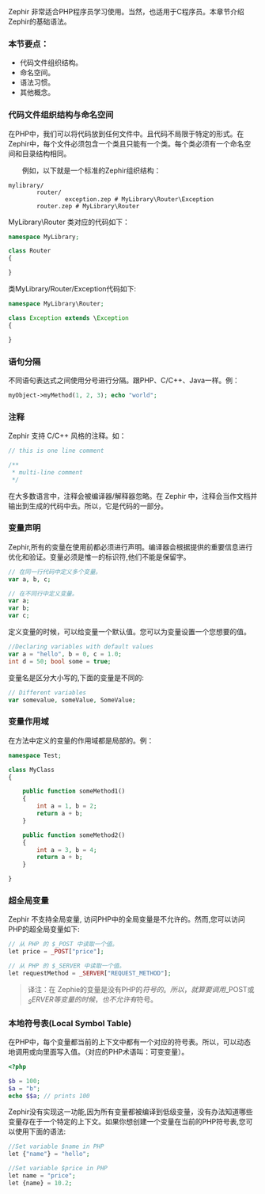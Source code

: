 Zephir 非常适合PHP程序员学习使用。当然，也适用于C程序员。本章节介绍Zephir的基础语法。

### 本节要点：
+ 代码文件组织结构。
+ 命名空间。
+ 语法习惯。
+ 其他概念。


### 代码文件组织结构与命名空间

在PHP中，我们可以将代码放到任何文件中。且代码不局限于特定的形式。在Zephir中，每个文件必须包含一个类且只能有一个类。每个类必须有一个命名空间和目录结构相同。

　　例如，以下就是一个标准的Zephir组织结构：
```
mylibrary/
        router/
                exception.zep # MyLibrary\Router\Exception
        router.zep # MyLibrary\Router
```

MyLibrary\Router 类对应的代码如下：
```php
namespace MyLibrary;

class Router
{

}
```

类MyLibrary/Router/Exception代码如下:
```php
namespace MyLibrary\Router;

class Exception extends \Exception
{

}
```

### 语句分隔

不同语句表达式之间使用分号进行分隔。跟PHP、C/C++、Java一样。例：
```php
myObject->myMethod(1, 2, 3); echo "world";
```

### 注释

Zephir 支持 C/C++ 风格的注释。如：

```php
// this is one line comment

/**
 * multi-line comment
 */
```

在大多数语言中，注释会被编译器/解释器忽略。在 Zephir 中，注释会当作文档并输出到生成的代码中去。所以，它是代码的一部分。


### 变量声明

Zephir,所有的变量在使用前都必须进行声明。编译器会根据提供的重要信息进行优化和验证。变量必须是惟一的标识符,他们不能是保留字。

```php
// 在同一行代码中定义多个变量。
var a, b, c;

// 在不同行中定义变量。
var a;
var b;
var c;
```

定义变量的时候，可以给变量一个默认值。您可以为变量设置一个您想要的值。


```php
//Declaring variables with default values
var a = "hello", b = 0, c = 1.0;
int d = 50; bool some = true;
```

变量名是区分大小写的,下面的变量是不同的:
```php
// Different variables
var somevalue, someValue, SomeValue;
```

### 变量作用域

在方法中定义的变量的作用域都是局部的。例：

```php
namespace Test;

class MyClass
{

    public function someMethod1()
    {
        int a = 1, b = 2;
        return a + b;
    }

    public function someMethod2()
    {
        int a = 3, b = 4;
        return a + b;
    }

}
```

### 超全局变量

Zephir 不支持全局变量, 访问PHP中的全局变量是不允许的。然而,您可以访问PHP的超全局变量如下:
```php
// 从 PHP 的 $_POST 中读取一个值。
let price = _POST["price"];

// 从 PHP 的 $_SERVER 中读取一个值。
let requestMethod = _SERVER["REQUEST_METHOD"];
```

> 译注：在 Zephie的变量是没有PHP的$符号的。所以，就算要调用$_POST或$_SERVER等变量的时候，也不允许有$符号。


### 本地符号表(Local Symbol Table)

在PHP中，每个变量都当前的上下文中都有一个对应的符号表。所以，可以动态地调用或向里面写入值。（对应的PHP术语叫：可变变量）。

```php
<?php

$b = 100;
$a = "b";
echo $$a; // prints 100
```

Zephir没有实现这一功能,因为所有变量都被编译到低级变量，没有办法知道哪些变量存在于一个特定的上下文。如果你想创建一个变量在当前的PHP符号表,您可以使用下面的语法:

```php
//Set variable $name in PHP
let {"name"} = "hello";

//Set variable $price in PHP
let name = "price";
let {name} = 10.2;
```